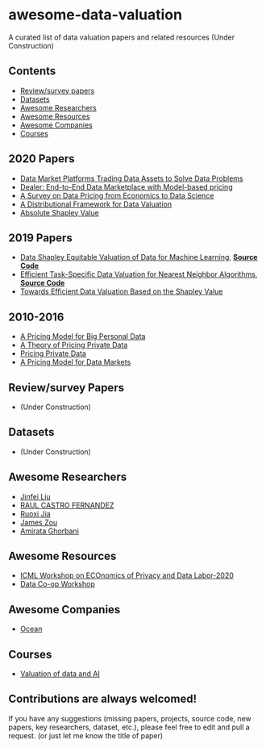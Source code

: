 # awesome-data-valuation
A curated list of data valuation papers and related resources (Under Construction)

## Contents
 - [Review/survey papers](https://github.com/murari023/awesome-data-valuation#reviewsurvey-papers)
 - [Datasets](https://github.com/murari023/awesome-data-valuation#datasets)
 - [Awesome Researchers](https://github.com/murari023/awesome-data-valuation#awesome-researchers)
 - [Awesome Resources](https://github.com/murari023/awesome-data-valuation#awesome-resources)
 - [Awesome Companies](https://github.com/murari023/awesome-data-valuation#awesome-companies)
 - [Courses](https://github.com/murari023/awesome-data-valuation#courses)

## 2020 Papers
- [Data Market Platforms Trading Data Assets to Solve Data Problems](https://arxiv.org/abs/2002.01047)
- [Dealer: End-to-End Data Marketplace with Model-based pricing](https://arxiv.org/abs/2003.13103)
- [A Survey on Data Pricing from Economics to Data Science](https://arxiv.org/abs/2009.04462)
- [A Distributional Framework for Data Valuation](https://arxiv.org/abs/2002.12334)
- [Absolute Shapley Value](https://arxiv.org/abs/2003.10076)

## 2019 Papers
- [Data Shapley Equitable Valuation of Data for Machine Learning](http://proceedings.mlr.press/v97/ghorbani19c/ghorbani19c.pdf), [**Source Code**](https://github.com/amiratag/DataShapley)
- [Efficient Task-Specific Data Valuation for Nearest Neighbor Algorithms](https://arxiv.org/abs/1908.08619), [**Source Code**](https://github.com/murari023/KNN-PVLDB)
- [Towards Efficient Data Valuation Based on the Shapley Value](https://arxiv.org/abs/1902.10275)

## 2010-2016
- [A Pricing Model for Big Personal Data](https://ieeexplore.ieee.org/abstract/document/7590317/)
- [A Theory of Pricing Private Data](https://arxiv.org/abs/1208.5258)
- [Pricing Private Data](https://www.researchgate.net/profile/Bernardo_Huberman/publication/256034198_Pricing_Private_Data/links/5cbe8c14a6fdcc1d49a86fcd/Pricing-Private-Data.pdf)
- [A Pricing Model for Data Markets](https://www.ideals.illinois.edu/bitstream/handle/2142/73449/207_ready.pdf?sequence=2)

## Review/survey Papers
- (Under Construction)

## Datasets
- (Under Construction)

## Awesome Researchers
- [Jinfei Liu](http://www.mathcs.emory.edu/~jliu253/)
- [RAUL CASTRO FERNANDEZ](https://raulcastrofernandez.com/)
- [Ruoxi Jia](https://ruoxijia.info/)
- [James Zou](https://www.james-zou.com/)
- [Amirata Ghorbani](https://www.amiratag.com/)

## Awesome Resources
- [ICML Workshop on ECOnomics of Privacy and Data Labor-2020](https://vasiloglou.github.io/EcoPaDL/)
- [Data Co-op Workshop](https://csrcl.huji.ac.il/event/data-co-op-workshop)

## Awesome Companies
- [Ocean](oceanprotocol.com)

## Courses
- [Valuation of data and AI](https://canvas.stanford.edu/courses/114221)

## Contributions are always welcomed!
If you have any suggestions (missing papers, projects, source code, new papers, key researchers, dataset, etc.), please feel free to edit and pull a request. (or just let me know the title of paper)
